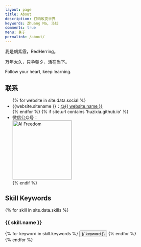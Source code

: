 ```yaml
---
layout: page
title: About
description: 打码改变世界
keywords: Zhuang Ma, 马壮
comments: true
menu: 关于
permalink: /about/
---
```


我是胡紫霞，RedHerring。

万年太久，只争朝夕，活在当下。

Follow your heart, keep learning.


## 联系

<ul>
{% for website in site.data.social %}
<li>{{website.sitename }}：<a href="{{ website.url }}" target="_blank">@{{ website.name }}</a></li>
{% endfor %}
{% if site.url contains 'huzixia.github.io' %}
<li>
微信公众号：<br />
<img style="height:192px;width:192px;border:1px solid lightgrey;" src="{{ site.url }}/assets/images/qrcode.jpg" alt="AI Freedom" />
</li>
{% endif %}
</ul>


## Skill Keywords

{% for skill in site.data.skills %}
### {{ skill.name }}
<div class="btn-inline">
{% for keyword in skill.keywords %}
<button class="btn btn-outline" type="button">{{ keyword }}</button>
{% endfor %}
</div>
{% endfor %}


[//]: # ()
[//]: # ()
[//]: # (## 捐助)

[//]: # ()
[//]: # (做一些微小的事情，如果对你有帮助，可以考虑请我喝杯咖啡。)

[//]: # ()
[//]: # (Did some tiny things, consider buying me a cup of coffee if it helps you.)

[//]: # ()
[//]: # (## Wechat)

[//]: # ()
[//]: # (<img style="width:256px;border:1px solid lightgrey;" src="{{ site.url }}/assets/images/receipt-code-wechat.jpg" alt="wechat receipt code" />)

[//]: # ()
[//]: # ()
[//]: # (## Alipay)

[//]: # ()
[//]: # (<img style="width:256px;border:1px solid lightgrey;" src="{{ site.url }}/assets/images/receipt-code-alipay.jpg" alt="alipay receipt code" />)
